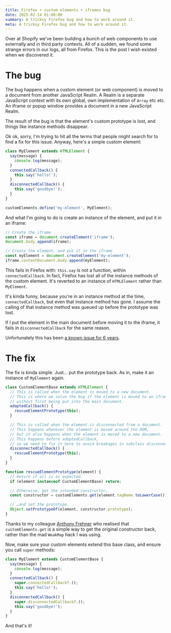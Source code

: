 ```yaml
---
title: Firefox + custom elements + iframes bug
date: 2025-02-14 01:00:00
summary: A tricksy Firefox bug and how to work around it.
meta: A tricksy Firefox bug and how to work around it.
---
```


Over at Shopify we've been building a bunch of web components to use externally and in third party contexts. All of a sudden, we found some strange errors in our logs, all from Firefox. This is the post I wish existed when we discovered it.

# The bug

The bug happens when a custom element (or web component) is moved to a document from another JavaScript Realm. A Realm is a separate JavaScript context with its own global, own implementation of `Array` etc etc. An iframe or popup window provides a document in a new JavaScript Realm.

The result of the bug is that the element's custom prototype is lost, and things like instance methods disappear.

Ok ok, sorry, I'm trying to hit all the terms that people might search for to find a fix for this issue. Anyway, here's a simple custom element:

```js
class MyElement extends HTMLElement {
  say(message) {
    console.log(message);
  }
  connectedCallback() {
    this.say('hello!');
  }
  disconnectedCallback() {
    this.say('goodbye!');
  }
}

customElements.define('my-element', MyElement);
```

And what I'm going to do is create an instance of the element, and put it in an iframe:

```js
// Create the iframe
const iframe = document.createElement('iframe');
document.body.append(iframe);

// Create the element, and put it in the iframe
const myElement = document.createElement('my-element');
iframe.contentDocument.body.append(myElement);
```

This fails in Firefox with: `this.say` is not a function, within `connectedCallback`. In fact, Firefox has lost all of the instance methods of the custom element. It's reverted to an instance of `HTMLElement` rather than `MyElement`.

It's kinda funny, because you're in an instance method at the time, `connectedCallback`, but even that instance method has gone. I assume the calling of that instance method was queued up before the prototype was lost.

If I put the element in the main document before moving it to the iframe, it fails in `disconnectedCallback` for the same reason.

Unfortunately this has been [a known issue for 6 years](https://bugzilla.mozilla.org/show_bug.cgi?id=1502814).

# The fix

The fix is kinda simple. Just… put the prototype back. As in, make it an instance of `MyElement` again.

```js
class CustomElementBase extends HTMLElement {
  // This is called when the element is moved to a new document.
  // This is where we solve the bug if the element is moved to an iframe
  // without first being put into the main document.
  adoptedCallback() {
    rescueElementPrototype(this);
  }

  // This is called when the element is disconnected from a document.
  // This happens whenever the element is moved around the DOM,
  // but it also happens when the element is moved to a new document.
  // This happens before adoptedCallback,
  // so we need to fix it here to avoid breakages in subclass disconnectedCallbacks.
  disconnectedCallback() {
    rescueElementPrototype(this);
  }
}

function rescueElementPrototype(element) {
  // Return if all is as expected.
  if (element instanceof CustomElementBase) return;

  // Otherwise, get the intended constructor…
  const constructor = customElements.get(element.tagName.toLowerCase());

  // …and set the prototype.
  Object.setPrototypeOf(element, constructor.prototype);
}
```

Thanks to my colleague [Anthony Frehner](https://github.com/frehner) who realised that `customElements.get` is a simple way to get the original constructor back, rather than the mad `WeakMap` hack I was using.

Now, make sure your custom elements extend this base class, and ensure you call `super` methods:

```js
class MyElement extends CustomElementBase {
  say(message) {
    console.log(message);
  }
  connectedCallback() {
    super.connectedCallback?.();
    this.say('hello!');
  }
  disconnectedCallback() {
    super.disconnectedCallback?.();
    this.say('goodbye!');
  }
}
```

And that's it!
